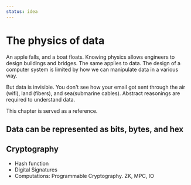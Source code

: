 ```yaml
---
status: idea
---
```


# The physics of data

An apple falls, and a boat floats. Knowing physics allows engineers to design buildings and bridges. The same applies to data. The design of a computer system is limited by how we can manipulate data in a various way.

But data is invisible. You don't see how your email got sent through the air (wifi), land (fibers), and sea(submarine cables). Abstract reasonings are required to understand data.

This chapter is served as a reference.

## Data can be represented as bits, bytes, and hex



## Cryptography

- Hash function
- Digital Signatures
- Computations: Programmable Cryptography. ZK, MPC, IO
